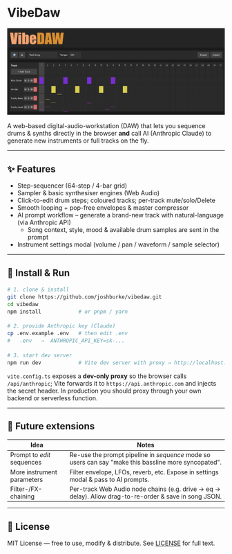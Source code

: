 # VibeDaw  

![VibeDaw screenshot](./screenshot.png)

A web-based digital-audio-workstation (DAW) that lets you sequence drums & synths directly in the browser **and** call AI (Anthropic Claude) to generate new instruments or full tracks on the fly.

---

## ✨ Features

* Step-sequencer (64-step / 4-bar grid)
* Sampler & basic synthesiser engines (Web Audio)
* Click-to-edit drum steps; coloured tracks; per-track mute/solo/Delete
* Smooth looping + pop-free envelopes & master compressor
* AI prompt workflow – generate a brand-new track with natural-language (via Anthropic API)
  * Song context, style, mood & available drum samples are sent in the prompt
* Instrument settings modal (volume / pan / waveform / sample selector)

---

## 🚀 Install & Run

```bash
# 1. clone & install
git clone https://github.com/joshburke/vibedaw.git
cd vibedaw
npm install            # or pnpm / yarn

# 2. provide Anthropic key (Claude)
cp .env.example .env   # then edit .env
#   .env   →  ANTHROPIC_API_KEY=sk-...

# 3. start dev server
npm run dev            # Vite dev server with proxy → http://localhost:5173
```

`vite.config.ts` exposes a **dev-only proxy** so the browser calls `/api/anthropic`; Vite forwards it to `https://api.anthropic.com` and injects the secret header.  In production you should proxy through your own backend or serverless function.

---

## 🔮 Future extensions

| Idea | Notes |
| --- | --- |
| Prompt to *edit* sequences | Re-use the prompt pipeline in *sequence* mode so users can say "make this bassline more syncopated". |
| More instrument parameters | Filter envelope, LFOs, reverb, etc. Expose in settings modal & pass to AI prompts. |
| Filter-/FX-chaining | Per-track Web Audio node chains (e.g. drive → eq → delay). Allow drag-to-re-order & save in song JSON. |

---

## 📄 License

MIT License — free to use, modify & distribute.  See [LICENSE](LICENSE) for full text.
